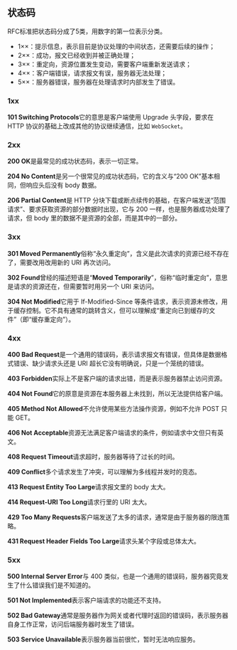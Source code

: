 ## 状态码

RFC标准把状态码分成了5类，用数字的第一位表示分类。

- 1××：提示信息，表示目前是协议处理的中间状态，还需要后续的操作；
- 2××：成功，报文已经收到并被正确处理；
- 3××：重定向，资源位置发生变动，需要客户端重新发送请求；
- 4××：客户端错误，请求报文有误，服务器无法处理；
- 5××：服务器错误，服务器在处理请求时内部发生了错误。

### 1xx

**101 Switching Protocols**它的意思是客户端使用 Upgrade 头字段，要求在 HTTP 协议的基础上改成其他的协议继续通信，比如 `WebSocket`。

### 2xx

**200 OK**是最常见的成功状态码，表示一切正常。

**204 No Content**是另一个很常见的成功状态码，它的含义与“200 OK”基本相同，但响应头后没有 body 数据。

**206 Partial Content**是 HTTP 分块下载或断点续传的基础，在客户端发送“范围请求”、要求获取资源的部分数据时出现，它与 200 一样，也是服务器成功处理了请求，但 body 里的数据不是资源的全部，而是其中的一部分。

### 3xx

**301 Moved Permanently**俗称“永久重定向”，含义是此次请求的资源已经不存在了，需要改用改用新的 URI 再次访问。

**302 Found**曾经的描述短语是“**Moved Temporarily**”，俗称“临时重定向”，意思是请求的资源还在，但需要暂时用另一个 URI 来访问。

**304 Not Modified**它用于 If-Modified-Since 等条件请求，表示资源未修改，用于缓存控制。它不具有通常的跳转含义，但可以理解成“重定向已到缓存的文件”（即“缓存重定向”）。

### 4xx

**400 Bad Request**是一个通用的错误码，表示请求报文有错误，但具体是数据格式错误、缺少请求头还是 URI 超长它没有明确说，只是一个笼统的错误。

**403 Forbidden**实际上不是客户端的请求出错，而是表示服务器禁止访问资源。

**404 Not Found**它的原意是资源在本服务器上未找到，所以无法提供给客户端。

**405 Method Not Allowed**不允许使用某些方法操作资源，例如不允许 POST 只能 GET。

**406 Not Acceptable**资源无法满足客户端请求的条件，例如请求中文但只有英文。

**408 Request Timeout**请求超时，服务器等待了过长的时间。

**409 Conflict**多个请求发生了冲突，可以理解为多线程并发时的竞态。

**413 Request Entity Too Large**请求报文里的 body 太大。

**414 Request-URI Too Long**请求行里的 URI 太大。

**429 Too Many Requests**客户端发送了太多的请求，通常是由于服务器的限连策略。

**431 Request Header Fields Too Large**请求头某个字段或总体太大。

### 5xx

**500 Internal Server Error**与 400 类似，也是一个通用的错误码，服务器究竟发生了什么错误我们是不知道的。

**501 Not Implemented**表示客户端请求的功能还不支持。

**502 Bad Gateway**通常是服务器作为网关或者代理时返回的错误码，表示服务器自身工作正常，访问后端服务器时发生了错误。

**503 Service Unavailable**表示服务器当前很忙，暂时无法响应服务。

